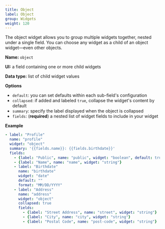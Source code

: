 ```yaml
---
title: Object
label: Object
group: Widgets
weight: 120
---
```


The object widget allows you to group multiple widgets together, nested under a single field. You can choose any widget as a child of an object widget—even other objects.

**Name:** `object`

**UI:** a field containing one or more child widgets

**Data type:** list of child widget values

**Options**

- `default`: you can set defaults within each sub-field's configuration
- `collapsed`: if added and labeled `true`, collapse the widget's content by default
- `summary`: specify the label displayed when the object is collapsed
- `fields`: (**required**) a nested list of widget fields to include in your widget

**Example**

```yaml
- label: "Profile"
  name: "profile"
  widget: "object"
  summary: '{{fields.name}}: {{fields.birthdate}}'
  fields:
    - {label: "Public", name: "public", widget: "boolean", default: true}
    - {label: "Name", name: "name", widget: "string"}
    - label: "Birthdate"
      name: "birthdate"
      widget: "date"
      default: ""
      format: "MM/DD/YYYY"
    - label: "Address"
      name: "address"
      widget: "object"
      collapsed: true
      fields: 
        - {label: "Street Address", name: "street", widget: "string"}
        - {label: "City", name: "city", widget: "string"}
        - {label: "Postal Code", name: "post-code", widget: "string"}
```
